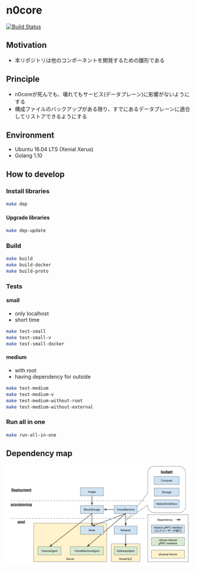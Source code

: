 # n0core

[![Build Status](https://travis-ci.org/n0stack/n0core.svg?branch=master)](https://travis-ci.org/n0stack/n0core)

## Motivation

- 本リポジトリは他のコンポーネントを開発するための雛形である

## Principle

- n0coreが死んでも、壊れてもサービス(データプレーン)に影響がないようにする
- 構成ファイルのバックアップがある限り、すでにあるデータプレーンに適合してリストアできるようにする

## Environment

- Ubuntu 16.04 LTS (Xenial Xerus)
- Golang 1.10

## How to develop

### Install libraries

```sh
make dep
```

#### Upgrade libraries

```sh
make dep-update
```

### Build

```sh
make build
make build-docker
make build-proto
```

### Tests

#### small

- only localhost
- short time

```sh
make test-small
make test-small-v
make test-small-docker
```

#### medium

- with root
- having dependency for outside

```sh
make test-medium
make test-medium-v
make test-medium-without-root
make test-medium-without-external
```

### Run all in one

```sh
make run-all-in-one
```

## Dependency map

![](docs/images/dependency_map.svg)
